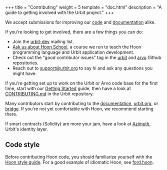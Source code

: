 +++
title = "Contributing"
weight = 5
template = "doc.html"
description = "A guide to getting involved with the Urbit project."
+++

We accept submissions for improving our [code](https://github.com/urbit/urbit/) and [documentation](https://github.com/urbit/docs/) alike.

If you're looking to get involved, there are a few things you can do:

- Join the [urbit-dev](https://groups.google.com/a/urbit.org/forum/#!forum/dev) mailing list.
- [Ask us about Hoon School](mailto:support@urbit.org), a course we run to teach the Hoon programming language and Urbit application development.
- Check out the "good contributor issues" tag in the [urbit](https://github.com/urbit/urbit/labels/good%20contributor%20issue) and [arvo](https://github.com/urbit/arvo/issues?q=is%3Aopen+is%3Aissue+label%3A%22good+contributor+issue%22) Github repositories.
- Reach out to [support@urbit.org](mailto:support@urbit.org) to say hi and ask any questions you might have.

If you're getting set up to work on the Urbit or Arvo code base for the first time, start with our [Getting Started](./docs/getting-started/_index.md) guide, then have a look at [CONTRIBUTING.md](https://github.com/urbit/urbit/blob/master/CONTRIBUTING.md) in the Urbit repository.

Many contributors start by contributing to the [documentation](https://github.com/urbit/docs), [urbit.org](https://github.com/urbit/urbit.org), or [bridge](https://github.com/urbit/bridge). If you're not yet comfortable with Hoon, we recommend starting there.

If smart contracts (Solidity) are more your jam, have a look at [Azimuth](https://github.com/urbit/azimuth), Urbit's identity layer.

## Code style 

Before contributing Hoon code, you should familiarize yourself with the [Hoon style guide](./docs/learn/hoon/style.md). For a good example of idiomatic Hoon, see [ford.hoon](https://github.com/urbit/arvo/blob/master/sys/vane/ford.hoon).